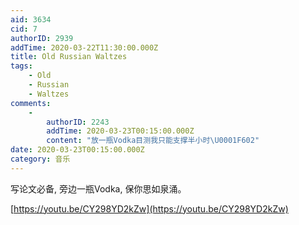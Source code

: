 ```yaml
---
aid: 3634
cid: 7
authorID: 2939
addTime: 2020-03-22T11:30:00.000Z
title: Old Russian Waltzes
tags:
    - Old
    - Russian
    - Waltzes
comments:
    -
        authorID: 2243
        addTime: 2020-03-23T00:15:00.000Z
        content: "放一瓶Vodka目测我只能支撑半小时\U0001F602"
date: 2020-03-23T00:15:00.000Z
category: 音乐
---
```


写论文必备, 旁边一瓶Vodka, 保你思如泉涌。

[https://youtu.be/CY298YD2kZw](https://youtu.be/CY298YD2kZw)
